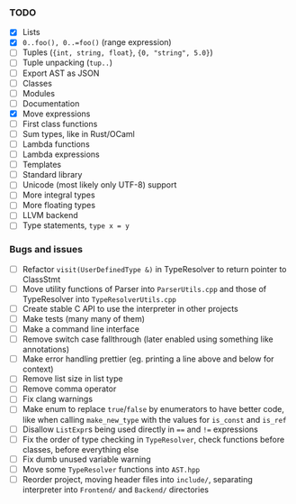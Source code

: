 ### TODO

- [x] Lists
- [x] `0..foo(), 0..=foo()` (range expression)
- [ ] Tuples (`{int, string, float}`, `{0, "string", 5.0}`)
- [ ] Tuple unpacking (`tup..`)
- [ ] Export AST as JSON
- [ ] Classes
- [ ] Modules
- [ ] Documentation
- [x] Move expressions
- [ ] First class functions
- [ ] Sum types, like in Rust/OCaml
- [ ] Lambda functions
- [ ] Lambda expressions
- [ ] Templates
- [ ] Standard library
- [ ] Unicode (most likely only UTF-8) support
- [ ] More integral types
- [ ] More floating types
- [ ] LLVM backend
- [ ] Type statements, `type x = y`

### Bugs and issues

- [ ] Refactor `visit(UserDefinedType &)` in TypeResolver to return pointer to
  ClassStmt
- [ ] Move utility functions of Parser into `ParserUtils.cpp` and those of TypeResolver into
  `TypeResolverUtils.cpp`
- [ ] Create stable C API to use the interpreter in other projects
- [ ] Make tests (many many of them)
- [ ] Make a command line interface
- [ ] Remove switch case fallthrough (later enabled using something like annotations)
- [ ] Make error handling prettier (eg. printing a line above and below for context)
- [ ] Remove list size in list type
- [ ] Remove comma operator
- [ ] Fix clang warnings
- [ ] Make enum to replace `true`/`false` by enumerators to have better code, like when
calling `make_new_type` with the values for `is_const` and `is_ref`
- [ ] Disallow `ListExpr`s being used directly in `==` and `!=` expressions
- [ ] Fix the order of type checking in `TypeResolver`, check functions before classes,
before everything else
- [ ] Fix dumb unused variable warning
- [ ] Move some `TypeResolver` functions into `AST.hpp`
- [ ] Reorder project, moving header files into `include/`, separating interpreter into
`Frontend/` and `Backend/` directories